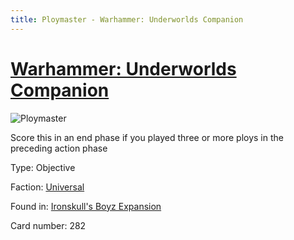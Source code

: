 ```yaml
---
title: Ploymaster - Warhammer: Underworlds Companion
---
```


# [Warhammer: Underworlds Companion](https://guidokessels.github.io/wh-underworlds)

  

![Ploymaster](https://warhammerunderworlds.com/wp-content/uploads/sites/6/2017/12/282_ENG-Ploymaster.png)

Score this in an end phase if you played three or more ploys in the preceding action phase

Type: Objective

Faction: [Universal](https://guidokessels.github.io/wh-underworlds/factions/universal)

Found in: [Ironskull's Boyz Expansion](https://guidokessels.github.io/wh-underworlds/locations/ironskulls-boyz-expansion)

Card number: 282
